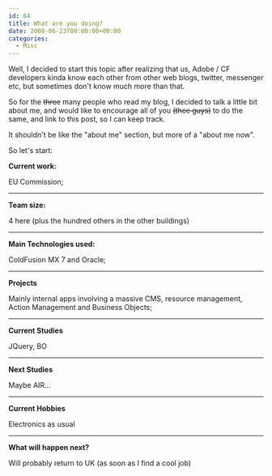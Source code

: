 ```yaml
---
id: 64
title: What are you doing?
date: 2008-06-23T00:00:00+00:00
categories:
  - Misc
---
```

Well, I decided to start this topic after realizing that us, Adobe / CF developers kinda know each other from other web blogs, twitter, messenger etc, but sometimes don't know much more than that.

So for the <span style="text-decoration: line-through;">three</span> many people who read my blog, I decided to talk a little bit about me, and would like to encourage all of you <span style="text-decoration: line-through;">(thee guys)</span> to do the same, and link to this post, so I can keep track.

It shouldn't be like the "about me" section, but more of a "about me now".
  
So let's start:

**Current work:**
  
EU Commission;
  
****
  
**Team size:**
  
4 here (plus the hundred others in the other buildings)
  
****
  
**Main Technologies used:**
  
ColdFusion MX 7 and Oracle;
  
****
  
**Projects**
  
Mainly internal apps involving a massive CMS, resource management, Action Management and Business Objects;
  
****
  
**Current Studies**
  
JQuery, BO
  
****
  
**Next Studies**
  
Maybe AIR...
  
****
  
**Current Hobbies**
  
Electronics as usual
  
****
  
**What will happen next?**
  
Will probably return to UK (as soon as I find a cool job)
